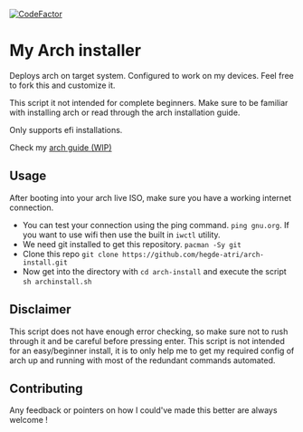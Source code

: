 [![CodeFactor](https://www.codefactor.io/repository/github/hegde-atri/arch-install/badge)](https://www.codefactor.io/repository/github/hegde-atri/arch-install)

# My Arch installer

Deploys arch on target system. Configured to work on my devices. Feel free to fork this and customize it.

This script it not intended for complete beginners. Make sure to be familiar with installing arch or read through the arch installation guide.

Only supports efi installations.

Check my [arch guide (WIP)](https://arch-wiki.hegdeatri.com)

## Usage

After booting into your arch live ISO, make sure you have a working internet connection.

- You can test your connection using the ping command. `ping gnu.org`. If you want to use wifi then use the built in `iwctl` utility.
- We need git installed to get this repository. `pacman -Sy git`
- Clone this repo `git clone https://github.com/hegde-atri/arch-install.git`
- Now get into the directory with `cd arch-install` and execute the script `sh archinstall.sh`

## Disclaimer

This script does not have enough error checking, so make sure not to rush through it and be careful before pressing enter. This script is not intended for an easy/beginner install, it is to only help me to get my required config of arch up and running with most of the redundant commands automated.

## Contributing

Any feedback or pointers on how I could've made this better are always welcome !
